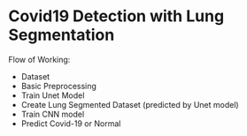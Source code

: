 # Covid19 Detection with Lung Segmentation

Flow of Working:
  - Dataset 
  - Basic Preprocessing
  - Train Unet Model
  - Create Lung Segmented Dataset (predicted by Unet model)
  - Train CNN model
  - Predict Covid-19 or Normal

